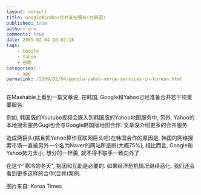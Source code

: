 ```yaml
---
layout: default
title: Google和Yahoo合并某些服务(在韩国)
published: true
author: gro
comments: true
date: 2009-02-04 10:02:18
tags:
    - Google
    - Yahoo
    - 谷歌
categories:
    - app
permalink: /2009/02/04/google-yahoo-merge-services-in-korean.html
---
```

在Mashable上看到一篇文章说, 在韩国, Google和Yahoo已经准备合并若干项重要服务.

例如, 韩国版的Youtube视频会嵌入到韩国版的Yahoo地图服务中, 另外, Yahoo的本地搜索服务Gugi也会与Google韩国版地图合作. 文章没介绍更多的合并服务.

造成两巨头(姑且把Yahoo算作互联网巨头吧)在韩国合作的原因是, 韩国的网络搜索市场一直被另外一个名为Naver的网站所垄断(大概75%), 相比而言, Google和Yahoo势力太小, 想分的一杯羹, 就不得不联手一致向外了.

在这个"寒冷的冬天", 抱团和互助是必要的. 如果经济危机情况继续恶化, 我们还会看到更多这样的合作(合并)案例.

 


  图片来自: Korea Times
